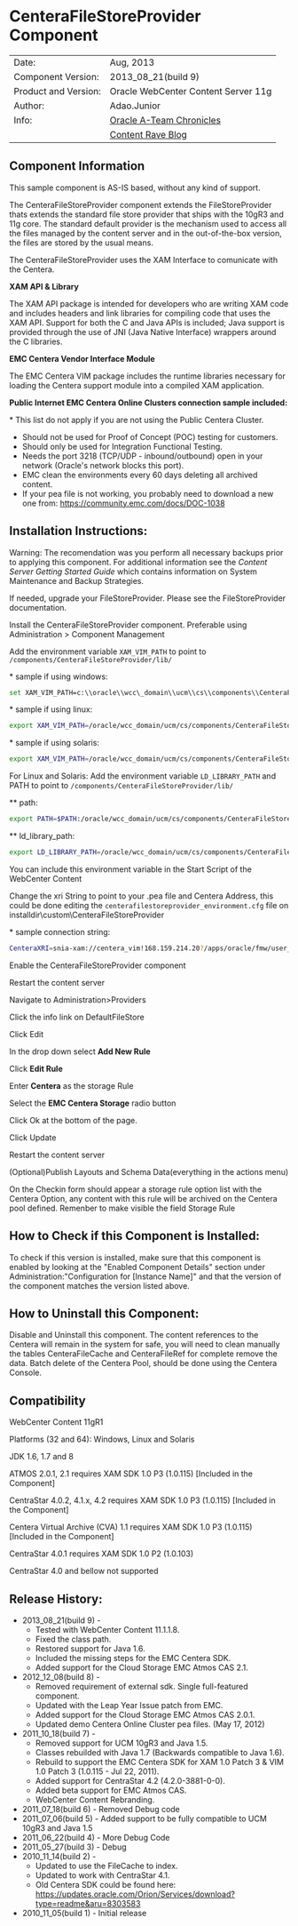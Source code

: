 CenteraFileStoreProvider Component
==================================

|                      	|                                                          	|
|----------------------	|----------------------------------------------------------	|
| Date:                	| Aug, 2013                                                	|
| Component Version:   	| 2013\_08\_21(build 9)                                 	|
| Product and Version: 	| Oracle WebCenter Content Server 11g                      	|
| Author:              	| Adao.Junior                                              	|
| Info:                	| [Oracle A-Team Chronicles](http://www.ateam-oracle.com/) 	|
|                      	| [Content Rave Blog](http://blog.contentra.com)            |


Component Information
---------------------

This sample component is AS-IS based, without any kind of support.

The CenteraFileStoreProvider component extends the FileStoreProvider
thats extends the standard file store provider that ships with the 10gR3
and 11g core. The standard default provider is the mechanism used to
access all the files managed by the content server and in the
out-of-the-box version, the files are stored by the usual means.

The CenteraFileStoreProvider uses the XAM Interface to comunicate with
the Centera.

**XAM API & Library**

The XAM API package is intended for developers who are writing XAM code
and includes headers and link libraries for compiling code that uses the
XAM API. Support for both the C and Java APIs is included; Java support
is provided through the use of JNI (Java Native Interface) wrappers
around the C libraries.

**EMC Centera Vendor Interface Module**

The EMC Centera VIM package includes the runtime libraries necessary for
loading the Centera support module into a compiled XAM application.

**Public Internet EMC Centera Online Clusters connection sample
included:**

\* This list do not apply if you are not using the Public Centera
Cluster.

-   Should not be used for Proof of Concept (POC) testing for customers.
-   Should only be used for Integration Functional Testing.
-   Needs the port 3218 (TCP/UDP - inbound/outbound) open in your
    network (Oracle's network blocks this port).
-   EMC clean the environments every 60 days deleting all archived
    content.
-   If your pea file is not working, you probably need to download a new
    one from: https://community.emc.com/docs/DOC-1038

Installation Instructions:
--------------------------

Warning: The recomendation was you perform all necessary backups prior
to applying this component. For additional information see the *Content
Server Getting Started Guide* which contains information on System
Maintenance and Backup Strategies.

If needed, upgrade your FileStoreProvider. Please see the
FileStoreProvider documentation.

Install the CenteraFileStoreProvider component. Preferable using
Administration \> Component Management

Add the environment variable `XAM_VIM_PATH` to point to `/components/CenteraFileStoreProvider/lib/`

\* sample if using windows:
```sh
set XAM_VIM_PATH=c:\\oracle\\wcc\_domain\\ucm\\cs\\components\\CenteraFileStoreProvider\\lib\\windows-amd64\\*
```

\* sample if using linux:
```sh
export XAM_VIM_PATH=/oracle/wcc_domain/ucm/cs/components/CenteraFileStoreProvider/lib/linux64/*
```

\* sample if using solaris:
```sh
export XAM_VIM_PATH=/oracle/wcc_domain/ucm/cs/components/CenteraFileStoreProvider/lib/solaris64/*
```

For Linux and Solaris: Add the environment variable `LD_LIBRARY_PATH`
and PATH to point to `/components/CenteraFileStoreProvider/lib/`

\*\* path:
```sh
export PATH=$PATH:/oracle/wcc_domain/ucm/cs/components/CenteraFileStoreProvider/lib/linux64/*
```

\*\* ld\_library\_path:
```sh
export LD_LIBRARY_PATH=/oracle/wcc_domain/ucm/cs/components/CenteraFileStoreProvider/lib/linux64/*
```

You can include this environment variable in the Start Script of the
WebCenter Content

Change the xri String to point to your .pea file and Centera Address,
this could be done editing the `centerafilestoreprovider_environment.cfg`
file on installdir\\custom\\CenteraFileStoreProvider

\* sample connection string:
```sh
CenteraXRI=snia-xam://centera_vim!168.159.214.20?/apps/oracle/fmw/user_projects/wcc/ucm/cs/custom/CenteraFileStoreProvider/pea/c1armtesting.pea*
```

Enable the CenteraFileStoreProvider component

Restart the content server

Navigate to Administration\>Providers

Click the info link on DefaultFileStore

Click Edit

In the drop down select **Add New Rule**

Click **Edit Rule**

Enter **Centera** as the storage Rule

Select the **EMC Centera Storage** radio button

Click Ok at the bottom of the page.

Click Update

Restart the content server

(Optional)Publish Layouts and Schema Data(everything in the actions
menu)

On the Checkin form should appear a storage rule option list with the
Centera Option, any content with this rule will be archived on the
Centera pool defined. Remenber to make visible the field Storage Rule

How to Check if this Component is Installed:
--------------------------------------------

To check if this version is installed, make sure that this component is
enabled by looking at the "Enabled Component Details" section under
Administration:"Configuration for [Instance Name]" and that the version
of the component matches the version listed above.

How to Uninstall this Component:
--------------------------------

Disable and Uninstall this component. The content references to the
Centera will remain in the system for safe, you will need to clean
manually the tables CenteraFileCache and CenteraFileRef for complete
remove the data. Batch delete of the Centera Pool, should be done using
the Centera Console.

Compatibility
-------------

WebCenter Content 11gR1

Platforms (32 and 64): Windows, Linux and Solaris

JDK 1.6, 1.7 and 8

ATMOS 2.0.1, 2.1 requires XAM SDK 1.0 P3 (1.0.115) [Included in the
Component]

CentraStar 4.0.2, 4.1.x, 4.2 requires XAM SDK 1.0 P3 (1.0.115) [Included
in the Component]

Centera Virtual Archive (CVA) 1.1 requires XAM SDK 1.0 P3 (1.0.115)
[Included in the Component]

CentraStar 4.0.1 requires XAM SDK 1.0 P2 (1.0.103)

CentraStar 4.0 and bellow not supported

Release History:
----------------

-   2013\_08\_21(build 9) -
    -   Tested with WebCenter Content 11.1.1.8.
    -   Fixed the class path.
    -   Restored support for Java 1.6.
    -   Included the missing steps for the EMC Centera SDK.
    -   Added support for the Cloud Storage EMC Atmos CAS 2.1.
-   2012\_12\_08(build 8) -
    -   Removed requirement of external sdk. Single full-featured
        component.
    -   Updated with the Leap Year Issue patch from EMC.
    -   Added support for the Cloud Storage EMC Atmos CAS 2.0.1.
    -   Updated demo Centera Online Cluster pea files. (May 17, 2012)
-   2011\_10\_18(build 7) -
    -   Removed support for UCM 10gR3 and Java 1.5.
    -   Classes rebuilded with Java 1.7 (Backwards compatible to Java
        1.6).
    -   Rebuild to support the EMC Centera SDK for XAM 1.0 Patch 3 & VIM
        1.0 Patch 3 (1.0.115 - Jul 22, 2011).
    -   Added support for CentraStar 4.2 (4.2.0-3881-0-0).
    -   Added beta support for EMC Atmos CAS.
    -   WebCenter Content Rebranding.
-   2011\_07\_18(build 6) - Removed Debug code
-   2011\_07\_06(build 5) - Added support to be fully compatible to UCM
    10gR3 and Java 1.5
-   2011\_06\_22(build 4) - More Debug Code
-   2011\_05\_27(build 3) - Debug
-   2010\_11\_14(build 2) -
    -   Updated to use the FileCache to index.
    -   Updated to work with CentraStar 4.1.
    -   Old Centera SDK could be found here:
        https://updates.oracle.com/Orion/Services/download?type=readme&aru=8303583
-   2010\_11\_05(build 1) - Initial release

